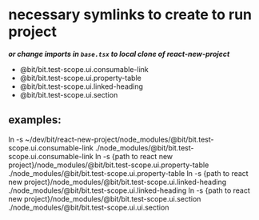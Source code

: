 # necessary symlinks to create to run project
***or change imports in `base.tsx` to local clone of react-new-project***

- @bit/bit.test-scope.ui.consumable-link
- @bit/bit.test-scope.ui.property-table
- @bit/bit.test-scope.ui.linked-heading
- @bit/bit.test-scope.ui.section

## examples:
ln -s ~/dev/bit/react-new-project/node_modules/@bit/bit.test-scope.ui.consumable-link  ./node_modules/@bit/bit.test-scope.ui.consumable-link
ln -s {path to react new project}/node_modules/@bit/bit.test-scope.ui.property-table  ./node_modules/@bit/bit.test-scope.ui.property-table
ln -s {path to react new project}/node_modules/@bit/bit.test-scope.ui.linked-heading  ./node_modules/@bit/bit.test-scope.ui.linked-heading
ln -s {path to react new project}/node_modules/@bit/bit.test-scope.ui.section  ./node_modules/@bit/bit.test-scope.ui.ui.section

